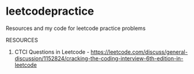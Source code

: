# leetcodepractice
Resources and my code for leetcode practice problems


RESOURCES
1. CTCI Questions in Leetcode - https://leetcode.com/discuss/general-discussion/1152824/cracking-the-coding-interview-6th-edition-in-leetcode
